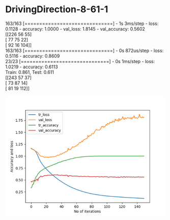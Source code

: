 # DrivingDirection-8-61-1
163/163 [==============================] - 1s 3ms/step - loss: 0.1128 - accuracy: 1.0000 - val_loss: 1.8145 - val_accuracy: 0.5602 <br/>
[[226  56  55]   <br/>
 [ 77  75  22]   <br/>
 [ 92  16 104]]  <br/>
163/163 [==============================] - 0s 872us/step - loss: 0.5116 - accuracy: 0.8609   <br/>
23/23 [==============================] - 0s 1ms/step - loss: 1.0219 - accuracy: 0.6113       <br/>
Train: 0.861, Test: 0.611   <br/>
[[243  57  37]              <br/>
 [ 73  87  14]              <br/>
 [ 81  19 112]]             <br/>  

 ![Screenshot](accuracy_61_1_Participants_7_conv_3_layers.png)
